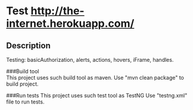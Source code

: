 # Test http://the-internet.herokuapp.com/

## Description
Testing:
basicAuthorization,
alerts,
actions,
hovers,
iFrame,
handles.

###Build tool        
This project uses such build tool as maven. 
Use "mvn clean package" to build project.

###Run tests
This project uses such test tool as TestNG
Use "testng.xml" file to run tests.

